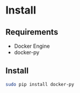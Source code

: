 # Install

## Requirements

* Docker Engine
* docker-py

## Install

```bash
sudo pip install docker-py
```
